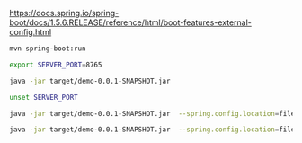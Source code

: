 


https://docs.spring.io/spring-boot/docs/1.5.6.RELEASE/reference/html/boot-features-external-config.html

```sh
mvn spring-boot:run

export SERVER_PORT=8765

java -jar target/demo-0.0.1-SNAPSHOT.jar 

unset SERVER_PORT

java -jar target/demo-0.0.1-SNAPSHOT.jar  --spring.config.location=file:./application.properties

java -jar target/demo-0.0.1-SNAPSHOT.jar  --spring.config.location=file:/workspaces/maven-demo-project/demo/application.properties

```
